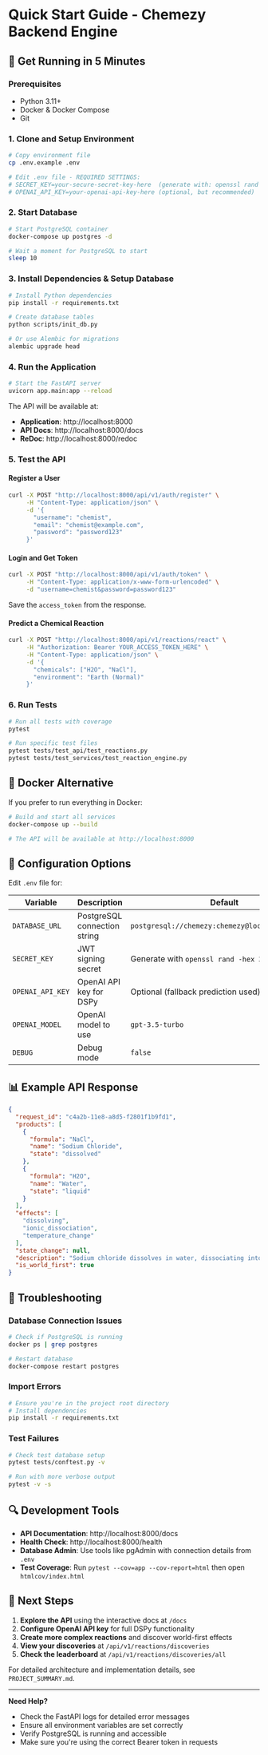 # Quick Start Guide - Chemezy Backend Engine

## 🚀 Get Running in 5 Minutes

### Prerequisites
- Python 3.11+
- Docker & Docker Compose
- Git

### 1. Clone and Setup Environment

```bash
# Copy environment file
cp .env.example .env

# Edit .env file - REQUIRED SETTINGS:
# SECRET_KEY=your-secure-secret-key-here  (generate with: openssl rand -hex 32)
# OPENAI_API_KEY=your-openai-api-key-here (optional, but recommended)
```

### 2. Start Database

```bash
# Start PostgreSQL container
docker-compose up postgres -d

# Wait a moment for PostgreSQL to start
sleep 10
```

### 3. Install Dependencies & Setup Database

```bash
# Install Python dependencies
pip install -r requirements.txt

# Create database tables
python scripts/init_db.py

# Or use Alembic for migrations
alembic upgrade head
```

### 4. Run the Application

```bash
# Start the FastAPI server
uvicorn app.main:app --reload
```

The API will be available at:
- **Application**: http://localhost:8000
- **API Docs**: http://localhost:8000/docs
- **ReDoc**: http://localhost:8000/redoc

### 5. Test the API

#### Register a User
```bash
curl -X POST "http://localhost:8000/api/v1/auth/register" \
     -H "Content-Type: application/json" \
     -d '{
       "username": "chemist",
       "email": "chemist@example.com", 
       "password": "password123"
     }'
```

#### Login and Get Token
```bash
curl -X POST "http://localhost:8000/api/v1/auth/token" \
     -H "Content-Type: application/x-www-form-urlencoded" \
     -d "username=chemist&password=password123"
```

Save the `access_token` from the response.

#### Predict a Chemical Reaction
```bash
curl -X POST "http://localhost:8000/api/v1/reactions/react" \
     -H "Authorization: Bearer YOUR_ACCESS_TOKEN_HERE" \
     -H "Content-Type: application/json" \
     -d '{
       "chemicals": ["H2O", "NaCl"],
       "environment": "Earth (Normal)"
     }'
```

### 6. Run Tests

```bash
# Run all tests with coverage
pytest

# Run specific test files
pytest tests/test_api/test_reactions.py
pytest tests/test_services/test_reaction_engine.py
```

## 🐳 Docker Alternative

If you prefer to run everything in Docker:

```bash
# Build and start all services
docker-compose up --build

# The API will be available at http://localhost:8000
```

## 🔧 Configuration Options

Edit `.env` file for:

| Variable | Description | Default |
|----------|-------------|---------|
| `DATABASE_URL` | PostgreSQL connection string | `postgresql://chemezy:chemezy@localhost/chemezy` |
| `SECRET_KEY` | JWT signing secret | Generate with `openssl rand -hex 32` |
| `OPENAI_API_KEY` | OpenAI API key for DSPy | Optional (fallback prediction used) |
| `OPENAI_MODEL` | OpenAI model to use | `gpt-3.5-turbo` |
| `DEBUG` | Debug mode | `false` |

## 📊 Example API Response

```json
{
  "request_id": "c4a2b-11e8-a8d5-f2801f1b9fd1",
  "products": [
    {
      "formula": "NaCl",
      "name": "Sodium Chloride",
      "state": "dissolved"
    },
    {
      "formula": "H2O",
      "name": "Water",
      "state": "liquid"
    }
  ],
  "effects": [
    "dissolving",
    "ionic_dissociation",
    "temperature_change"
  ],
  "state_change": null,
  "description": "Sodium chloride dissolves in water, dissociating into Na+ and Cl- ions in an endothermic process.",
  "is_world_first": true
}
```

## 🚨 Troubleshooting

### Database Connection Issues
```bash
# Check if PostgreSQL is running
docker ps | grep postgres

# Restart database
docker-compose restart postgres
```

### Import Errors
```bash
# Ensure you're in the project root directory
# Install dependencies
pip install -r requirements.txt
```

### Test Failures
```bash
# Check test database setup
pytest tests/conftest.py -v

# Run with more verbose output
pytest -v -s
```

## 🔍 Development Tools

- **API Documentation**: http://localhost:8000/docs
- **Health Check**: http://localhost:8000/health
- **Database Admin**: Use tools like pgAdmin with connection details from `.env`
- **Test Coverage**: Run `pytest --cov=app --cov-report=html` then open `htmlcov/index.html`

## 🎯 Next Steps

1. **Explore the API** using the interactive docs at `/docs`
2. **Configure OpenAI API key** for full DSPy functionality
3. **Create more complex reactions** and discover world-first effects
4. **View your discoveries** at `/api/v1/reactions/discoveries`
5. **Check the leaderboard** at `/api/v1/reactions/discoveries/all`

For detailed architecture and implementation details, see `PROJECT_SUMMARY.md`.

---

**Need Help?** 
- Check the FastAPI logs for detailed error messages
- Ensure all environment variables are set correctly
- Verify PostgreSQL is running and accessible
- Make sure you're using the correct Bearer token in requests